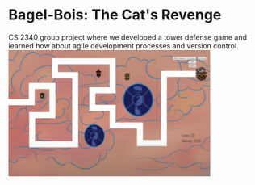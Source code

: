 # Bagel-Bois: The Cat's Revenge
CS 2340 group project where we developed a tower defense game and learned how about agile development processes and version control.
<img src ="Bagel-Bois-CS-2340-main/out/production/Bagel-Bois-CS-2340/demo.jpg" width ="400" height="250" />
